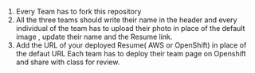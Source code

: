 1. Every Team has to fork this repository
2. All the three teams should write their name in the header and every individual of the team has to upload their photo in 
   place of the default image , update their name and the Resume link.
3. Add the URL of your deployed Resume( AWS or OpenShift) in place of the defaut URL
Each team has to deploy their team page on Openshift and share with class for review.
